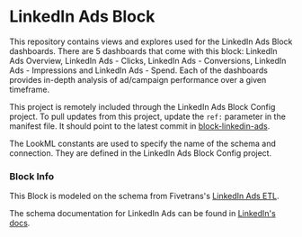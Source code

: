 # LinkedIn Ads Block

This repository contains views and explores used for the LinkedIn Ads Block dashboards. There are 5 dashboards that come with this block: LinkedIn Ads Overview, LinkedIn Ads - Clicks, LinkedIn Ads - Conversions, LinkedIn Ads - Impressions and LinkedIn Ads - Spend. Each of the dashboards provides in-depth analysis of ad/campaign performance over a given timeframe.

This project is remotely included through the LinkedIn Ads Block Config project. 
To pull updates from this project, update the `ref:` parameter in the manifest file. It should point to the latest commit in [block-linkedin-ads](https://github.com/looker/block-linkedin-ads/commits/master).

The LookML constants are used to specify the name of the schema and connection. 
They are defined in the LinkedIn Ads Block Config project.

### Block Info

This Block is modeled on the schema from Fivetrans's [LinkedIn Ads ETL](https://fivetran.com/directory/linkedin-ads).

The schema documentation for LinkedIn Ads can be found in [LinkedIn's docs](https://developer.linkedin.com/docs/ref/v2/ads/adcampaigns).
